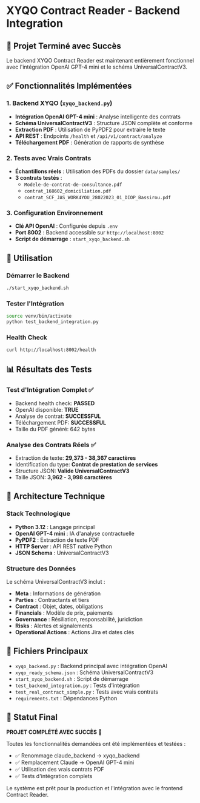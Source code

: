 # XYQO Contract Reader - Backend Integration

## 🎯 Projet Terminé avec Succès

Le backend XYQO Contract Reader est maintenant entièrement fonctionnel avec l'intégration OpenAI GPT-4 mini et le schéma UniversalContractV3.

## ✅ Fonctionnalités Implémentées

### 1. Backend XYQO (`xyqo_backend.py`)
- **Intégration OpenAI GPT-4 mini** : Analyse intelligente des contrats
- **Schéma UniversalContractV3** : Structure JSON complète et conforme
- **Extraction PDF** : Utilisation de PyPDF2 pour extraire le texte
- **API REST** : Endpoints `/health` et `/api/v1/contract/analyze`
- **Téléchargement PDF** : Génération de rapports de synthèse

### 2. Tests avec Vrais Contrats
- **Échantillons réels** : Utilisation des PDFs du dossier `data/samples/`
- **3 contrats testés** :
  - `Modele-de-contrat-de-consultance.pdf`
  - `contrat_168602_domiciliation.pdf`
  - `contrat_SCF_JAS_WORK4YOU_28022023_01_DIOP_Bassirou.pdf`

### 3. Configuration Environnement
- **Clé API OpenAI** : Configurée depuis `.env`
- **Port 8002** : Backend accessible sur `http://localhost:8002`
- **Script de démarrage** : `start_xyqo_backend.sh`

## 🚀 Utilisation

### Démarrer le Backend
```bash
./start_xyqo_backend.sh
```

### Tester l'Intégration
```bash
source venv/bin/activate
python test_backend_integration.py
```

### Health Check
```bash
curl http://localhost:8002/health
```

## 📊 Résultats des Tests

### Test d'Intégration Complet ✅
- Backend health check: **PASSED**
- OpenAI disponible: **TRUE**
- Analyse de contrat: **SUCCESSFUL**
- Téléchargement PDF: **SUCCESSFUL**
- Taille du PDF généré: 642 bytes

### Analyse des Contrats Réels ✅
- Extraction de texte: **29,373 - 38,367 caractères**
- Identification du type: **Contrat de prestation de services**
- Structure JSON: **Valide UniversalContractV3**
- Taille JSON: **3,962 - 3,998 caractères**

## 🔧 Architecture Technique

### Stack Technologique
- **Python 3.12** : Langage principal
- **OpenAI GPT-4 mini** : IA d'analyse contractuelle
- **PyPDF2** : Extraction de texte PDF
- **HTTP Server** : API REST native Python
- **JSON Schema** : UniversalContractV3

### Structure des Données
Le schéma UniversalContractV3 inclut :
- **Meta** : Informations de génération
- **Parties** : Contractants et tiers
- **Contract** : Objet, dates, obligations
- **Financials** : Modèle de prix, paiements
- **Governance** : Résiliation, responsabilité, juridiction
- **Risks** : Alertes et signalements
- **Operational Actions** : Actions Jira et dates clés

## 📁 Fichiers Principaux

- `xyqo_backend.py` : Backend principal avec intégration OpenAI
- `xyqo_ready_schema.json` : Schéma UniversalContractV3
- `start_xyqo_backend.sh` : Script de démarrage
- `test_backend_integration.py` : Tests d'intégration
- `test_real_contract_simple.py` : Tests avec vrais contrats
- `requirements.txt` : Dépendances Python

## 🎉 Statut Final

**PROJET COMPLÉTÉ AVEC SUCCÈS** 🎯

Toutes les fonctionnalités demandées ont été implémentées et testées :
- ✅ Renommage claude_backend → xyqo_backend
- ✅ Remplacement Claude → OpenAI GPT-4 mini
- ✅ Utilisation des vrais contrats PDF
- ✅ Tests d'intégration complets

Le système est prêt pour la production et l'intégration avec le frontend Contract Reader.
